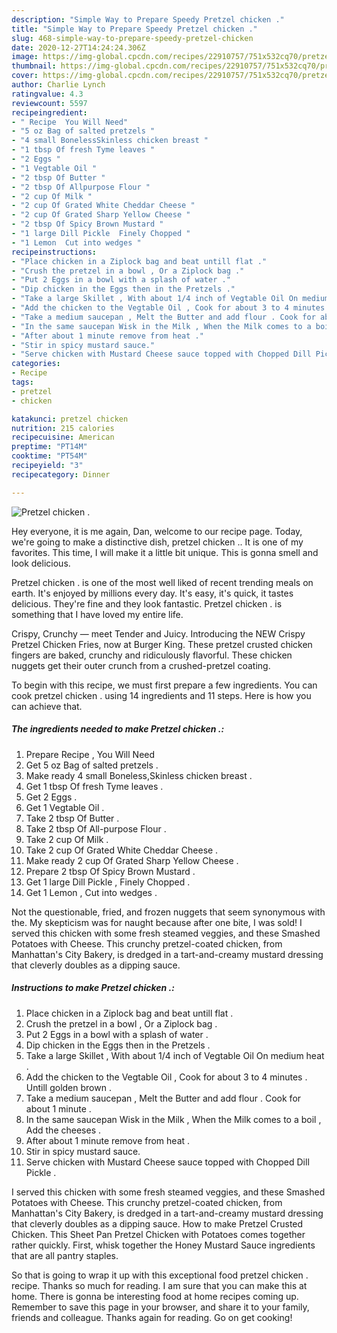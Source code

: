 ```yaml
---
description: "Simple Way to Prepare Speedy Pretzel chicken ."
title: "Simple Way to Prepare Speedy Pretzel chicken ."
slug: 468-simple-way-to-prepare-speedy-pretzel-chicken
date: 2020-12-27T14:24:24.306Z
image: https://img-global.cpcdn.com/recipes/22910757/751x532cq70/pretzel-chicken-recipe-main-photo.jpg
thumbnail: https://img-global.cpcdn.com/recipes/22910757/751x532cq70/pretzel-chicken-recipe-main-photo.jpg
cover: https://img-global.cpcdn.com/recipes/22910757/751x532cq70/pretzel-chicken-recipe-main-photo.jpg
author: Charlie Lynch
ratingvalue: 4.3
reviewcount: 5597
recipeingredient:
- " Recipe  You Will Need"
- "5 oz Bag of salted pretzels "
- "4 small BonelessSkinless chicken breast "
- "1 tbsp Of fresh Tyme leaves "
- "2 Eggs "
- "1 Vegtable Oil "
- "2 tbsp Of Butter "
- "2 tbsp Of Allpurpose Flour "
- "2 cup Of Milk "
- "2 cup Of Grated White Cheddar Cheese "
- "2 cup Of Grated Sharp Yellow Cheese "
- "2 tbsp Of Spicy Brown Mustard "
- "1 large Dill Pickle  Finely Chopped "
- "1 Lemon  Cut into wedges "
recipeinstructions:
- "Place chicken in a Ziplock bag and beat untill flat ."
- "Crush the pretzel in a bowl , Or a Ziplock bag ."
- "Put 2 Eggs in a bowl with a splash of water ."
- "Dip chicken in the Eggs then in the Pretzels ."
- "Take a large Skillet , With about 1/4 inch of Vegtable Oil On medium heat ."
- "Add the chicken to the Vegtable Oil , Cook for about 3 to 4 minutes . Untill golden brown ."
- "Take a medium saucepan , Melt the Butter and add flour . Cook for about 1 minute ."
- "In the same saucepan Wisk in the Milk , When the Milk comes to a boil , Add the cheeses ."
- "After about 1 minute remove from heat ."
- "Stir in spicy mustard sauce."
- "Serve chicken with Mustard Cheese sauce topped with Chopped Dill Pickle ."
categories:
- Recipe
tags:
- pretzel
- chicken

katakunci: pretzel chicken 
nutrition: 215 calories
recipecuisine: American
preptime: "PT14M"
cooktime: "PT54M"
recipeyield: "3"
recipecategory: Dinner

---
```



![Pretzel chicken .](https://img-global.cpcdn.com/recipes/22910757/751x532cq70/pretzel-chicken-recipe-main-photo.jpg)

Hey everyone, it is me again, Dan, welcome to our recipe page. Today, we're going to make a distinctive dish, pretzel chicken .. It is one of my favorites. This time, I will make it a little bit unique. This is gonna smell and look delicious.

Pretzel chicken . is one of the most well liked of recent trending meals on earth. It's enjoyed by millions every day. It's easy, it's quick, it tastes delicious. They're fine and they look fantastic. Pretzel chicken . is something that I have loved my entire life.

Crispy, Crunchy — meet Tender and Juicy. Introducing the NEW Crispy Pretzel Chicken Fries, now at Burger King. These pretzel crusted chicken fingers are baked, crunchy and ridiculously flavorful. These chicken nuggets get their outer crunch from a crushed-pretzel coating.


To begin with this recipe, we must first prepare a few ingredients. You can cook pretzel chicken . using 14 ingredients and 11 steps. Here is how you can achieve that.

<!--inarticleads1-->

##### The ingredients needed to make Pretzel chicken .:

1. Prepare  Recipe , You Will Need
1. Get 5 oz Bag of salted pretzels .
1. Make ready 4 small Boneless,Skinless chicken breast .
1. Get 1 tbsp Of fresh Tyme leaves .
1. Get 2 Eggs .
1. Get 1 Vegtable Oil .
1. Take 2 tbsp Of Butter .
1. Take 2 tbsp Of All-purpose Flour .
1. Take 2 cup Of Milk .
1. Take 2 cup Of Grated White Cheddar Cheese .
1. Make ready 2 cup Of Grated Sharp Yellow Cheese .
1. Prepare 2 tbsp Of Spicy Brown Mustard .
1. Get 1 large Dill Pickle , Finely Chopped .
1. Get 1 Lemon , Cut into wedges .


Not the questionable, fried, and frozen nuggets that seem synonymous with the. My skepticism was for naught because after one bite, I was sold! I served this chicken with some fresh steamed veggies, and these Smashed Potatoes with Cheese. This crunchy pretzel-coated chicken, from Manhattan&#39;s City Bakery, is dredged in a tart-and-creamy mustard dressing that cleverly doubles as a dipping sauce. 

<!--inarticleads2-->

##### Instructions to make Pretzel chicken .:

1. Place chicken in a Ziplock bag and beat untill flat .
1. Crush the pretzel in a bowl , Or a Ziplock bag .
1. Put 2 Eggs in a bowl with a splash of water .
1. Dip chicken in the Eggs then in the Pretzels .
1. Take a large Skillet , With about 1/4 inch of Vegtable Oil On medium heat .
1. Add the chicken to the Vegtable Oil , Cook for about 3 to 4 minutes . Untill golden brown .
1. Take a medium saucepan , Melt the Butter and add flour . Cook for about 1 minute .
1. In the same saucepan Wisk in the Milk , When the Milk comes to a boil , Add the cheeses .
1. After about 1 minute remove from heat .
1. Stir in spicy mustard sauce.
1. Serve chicken with Mustard Cheese sauce topped with Chopped Dill Pickle .


I served this chicken with some fresh steamed veggies, and these Smashed Potatoes with Cheese. This crunchy pretzel-coated chicken, from Manhattan&#39;s City Bakery, is dredged in a tart-and-creamy mustard dressing that cleverly doubles as a dipping sauce. How to make Pretzel Crusted Chicken. This Sheet Pan Pretzel Chicken with Potatoes comes together rather quickly. First, whisk together the Honey Mustard Sauce ingredients that are all pantry staples. 

So that is going to wrap it up with this exceptional food pretzel chicken . recipe. Thanks so much for reading. I am sure that you can make this at home. There is gonna be interesting food at home recipes coming up. Remember to save this page in your browser, and share it to your family, friends and colleague. Thanks again for reading. Go on get cooking!

